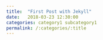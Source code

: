 ```yaml
---
title:  "First Post with Jekyll"
date:   2018-03-23 12:30:00
categories: category1 subcategory1
permalink: /:categories/:title
---
```

